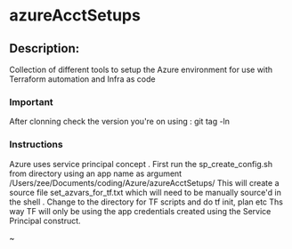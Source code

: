 # azureAcctSetups
## Description:

Collection of different tools to setup the Azure environment for use with Terraform automation and Infra as code 

### Important
After clonning check the version you're on using : 
git tag -ln

### Instructions
 Azure uses service principal concept .
 First run the sp_create_config.sh from directory using an app name as argument /Users/zee/Documents/coding/Azure/azureAcctSetups/
 This will create a source file set_azvars_for_tf.txt which will need to be manually source'd in the shell .
 Change to the directory for TF scripts and do tf init, plan etc
 Ths way TF will only be using the app credentials created using the Service Principal construct.
 
~                             
